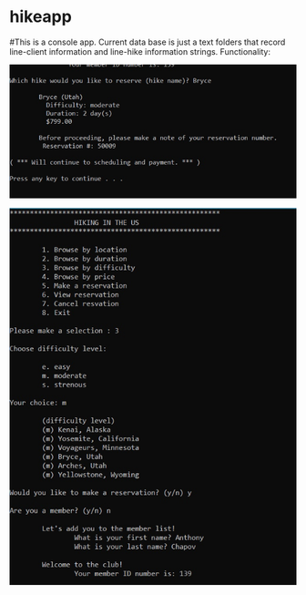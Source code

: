 # hikeapp
#This is a console app. Current data base is just a text folders that record line-client information and line-hike information strings. 
Functionality: 

![screenshot 1](FlU49DuWpc8.jpg)

![screenshot 2](dKktkxpl4tM.jpg)


